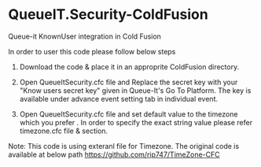# QueueIT.Security-ColdFusion
Queue-it KnownUser integration in Cold Fusion

In order to user this code please follow below steps 

1. Download the code & place it in an approprite ColdFusion directory.

2. Open QueueItSecurity.cfc file and Replace the secret key with your "Know users secret key" given in Queue-It's Go To Platform. The key is available under advance event setting tab in individual event. 

3. Open QueueItSecurity.cfc file and set default value to the timezone which you prefer <cfproperty name="serverTimezone" type="string" default="Etc/GMT" hint="Default timezone of the server.">. In order to specify the exact string value please refer timezone.cfc file & <cffunction name="loadStandardTimeZones" access="private" returntype="Struct"> section.


Note: This code is using exteranl file for Timezone. The original code is available at below path
https://github.com/rip747/TimeZone-CFC
